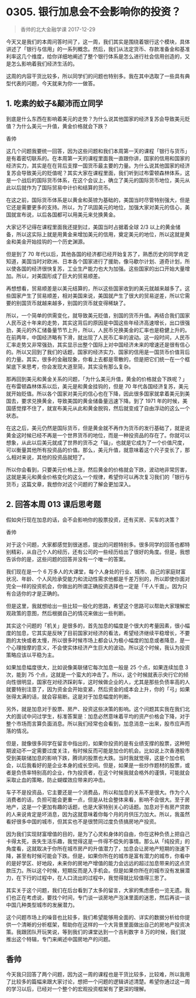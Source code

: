 # 0305. 银行加息会不会影响你的投资？

> 香帅的北大金融学课
2017-12-29

今天又是我们的本周问答时间了，这一周，我们其实是围绕着银行这个模块，具体讲述了「银行与信用」的一系列概念。然后，我们从法定货币、存款准备金和基准利率这几个维度，给你详细地阐述了整个银行体系是怎么进行社会信用创造的，又是怎么影响着我们经济生活的。

这周的内容干货比较多，所以同学们的问题也特别多。我在其中选取了一些具有典型代表的问题，今天就来为你一一做答。

## 1. 吃素的蚊子&颠沛而立同学

到底是什么东西在影响着美元的走势？为什么说其他国家的经济复苏会导致美元贬值？为什么美元一升值，黄金价格就会下跌？

香帅

这几个问题我要统一回答，因为这些问题和我们本周第一天的课程「银行与货币」是有着密切联系的。在本周第一天的课程里面我一直跟你讲，国家的信用和国家的经济实力，其实是在在背后支撑一国货币最主要的力量。为什么说其他国家的经济复苏会导致美元的贬值呢？其实大家在课程里面，我们听到过布雷顿森林体系，这是一个战后的国际货币体系，在这个会议上，确立了美元的国际货币地位，美元从此以后就作为了国际贸易中计价和结算的货币。

在这之前，国际货币体系是以黄金和英镑为基础的，美国当时尽管特别强大，但是它还是需要更多的支持。所以，为了巩固美元的地位，加强大家对美元的信心，美国就宣布说，以后各国都可以用美元来兑换黄金。

大家记不记得在课程里面我还提到过，美国当时占据着全球 2/3 以上的黄金储备，所以这实际上就是用黄金来增加美元的信用，奠定美元的地位，所以这就是黄金和美金开始挂钩的一个历史渊源。

但是到了 70 年代以后，其他各国的经济都已经开始复苏了，熟悉历史的同学肯定知道，美国当时对欧洲、日本各个国家进行了援助，像马歇尔计划、道奇计划，所以使各国的经济很快复苏，工业生产能力也大为加强。这些国家的出口开始大量增加。所以，对美国形成了巨大的贸易顺差。

再想想看，贸易顺差是以美元结算的，所以这些国家收到的美元就越来越多了。这些国家产生了贸易顺差，相对美国来说，美国就产生了很大的贸易逆差，所以它需要的别国货币就越来越多，别国的货币就变得稀缺了。

所以，一个简单的供需变化，就导致美元贬值，别国的货币升值。再结合我们国家人民币这十年来的走势，其实这背后的原因是中国这些年经济高速增长，出口很强劲，美元的外汇储备量节节上升，所以，人民币兑换美金的汇率也是稳健上升的。在前两年，中国经济略有下滑，就出现了人民币汇率的波动。这一段时间，人民币汇率走势又非常强劲，其实显示出整个国际上对中国经济未来的增速还是很有信心的。所以又回到了我们的话题，国家的经济实力、国家的信用是一国货币价值背后的力量。其实，很多的金融现象，你看上去都是零散的，但是把它们统一在一个框架底下来思考，你会发现大道至简，其实没有那么复杂。

那再回到美元和黄金关系的问题，「为什么美元升值，黄金的价格就会下跌呢？」在布雷顿森林体系以后，美元是和黄金挂钩的，但是 70 年代各国经济复苏，美元就开始贬值。所以各个国家对美元的信心也在下降，因此很多国家就拿着美元到美国去，要求兑换黄金，导致美国的黄金储备量迅速下降。到了 1971 年的时候，美国感觉撑不住了，就宣布美元从此和黄金脱钩，然后就变成了自由浮动的这么一个状态。

在这之后，美元仍然是国际货币，但是黄金就不再作为货币的发行基础了，就是说黄金这时候已经不再是一个世界货币的地位，而是一种投资品的存在了。你就可以想象，从此以后美元就成了世界的货币之「锚」，也就是它成为了一个价值尺度，可以衡量其他所有投资品的价值。那么，美元升值，就意味着这个尺子变长了，那么相对来说，其他的投资品就短了。

所以你会看到，只要美元价格上涨，然后黄金的价格就会下跌，波动地非常厉害，这就是美元和黄金价格变化的这么一个规律，希望你可以再次复习我们的「银行与货币」这篇文章，我想你对这个问题的了解会更加深入。

## 2. 回答本周 013 课后思考题

假如央行现在加息的话，会不会影响你的股票投资，还有买房、买车的决策？

香帅

对于这个问题，大家都感觉到很迷惑，提出的问题特别多。很多同学的回答也都特别精彩，从自己个人的经历，还有公司的一些经历给出了很好的角度。但是，我想告诉你的是，这些问题的回答并没有一个唯一的答案。

我们现在是一个 6 万多人的大课堂，每个人身处的行业、城市、自己的家庭财富状况、年龄、个人风险承受能力和流动性需求他都是千差万别的，所以即使你面对完全一样的投资机会，你做出的所谓正确投资选择也一定是「千人千面」。因为只有合适你的才是正确的。

但是这里，我就想给出一些比较一般化的思路，希望这个思路可以帮助大家理解宏观政策的意图，然后根据自己的情况来做出一些判断。

其实这个问题的「机关」是很多的，首先加息的幅度是个很大的考量因素，很小幅度的加息，它其实是反映了目前国家对经济的看法，希望经济继续平稳增长，不要跑的太快或者太慢，所以很多时候市场上都会认为极小幅度的加息或者降息，是一个心理按摩的意义，不会使实体经济产生巨大的波动。所以这个时候，我认为投资策略应该以平稳为主。

如果加息幅度很大，比如说像美联储它每次加息一般是 25 个点，如果连续加息 3 次，能到 75 个点，这就是一个蛮大的冲击了。所以，这个时候就表示央行它的倾向性很明显，国家在对经济踩刹车，这时候做企业的人，尤其是那些负债率高的人就要特别注意了，因为资金会开始变紧，然后资金的成本会上升，你的「弓」如果张得太满的话，就会容易断。这是对于加息幅度的判断。

另外，就是加息对于股票、房产、投资这些决策的影响。这个问题其实我在我们北大的面试中问过学生，标准答案是：加息必然意味着平均的资产价格会下降，对于整个市场而言算负面消息。所以我们经常也会看到，加息消息一出来，股市应声而落的情况。

但是，就像很多同学在留言中指出的，如果你投资的是有业绩支撑的股票，这种短期波动不一定需要过度关注，有时候反而可能是加仓的机会。比如说上次香港股市受到美联储加息的影响下跌，腾讯的股票也大跌。当时我就觉得，这是个加仓机会，以后我看好的是企业本身的成长空间。但是，如果是一些炒作题材的股票，或者是负债率特别高的企业，作为投资者，在这个时候我就会格外的谨慎，可能就会采取止血的策略，防止蝴蝶效应带来的冲击。

车子不是投资品，它主要还是一个消费品，所以和加息的关系不是很大。作为个人消费者的话，负担可能会更重一点，但是从社会整体来看，影响不会很大。至于房地产，这是一个更加有趣的话题，也是大家特别关心的话题。加息对于有房产贷款的人来说肯定是坏消息，因为这就意味着你每个月的月供压力加大。所以，我虽然看好很多中国的城市，但其实也不是很赞同过度负债搞房地产投资。

因为我们实现财富增值的目的，是为了心灵和身体的自由，你在这种负债上把自己卡得太死，丧失生活乐趣，我觉得这是一件得不偿失的事情。那么从「纯投资」的角度看，这就取决于你所在城市房产的升值潜力了，加息会让房地产短期的涨速下降，甚至有时候可能会下跌。但是，如果你所在的城市是富有潜力的城市，你看中的是好学区、好地段，未来你的房地产增值的能力会远远的超过加息带来的这点贷款压力。所以这个时候，短期反而是入手机会。但是如果你所在的城市没有发展潜力，在下行的过程中，在人口流出的过程中，我觉得就比较值得三思了。

其实关于这个问题，我们在后台看到了太多的留言，大家的焦虑感也一览无遗。我们也正在考虑说，要找个时间，专门谈一谈房地产泡沫里面的迷思，然后再谈一谈中国几种类型城市的发展潜力。

这个问题市场上的噪音也比较多，我们希望能够用全面的、详实的数据分析给你提供一个清晰的分析框架，帮助你在这样的一个大背景里面做出自己的房地产投资决策。我跟团队开玩笑说，等到我们的课堂达到一个吉利数字 8 万的时候，我们就推出这个特辑，专门来阐述中国房地产的问题。

## 香帅

今天我只回答了两个问题，因为这一周的课程也是干货比较多，比较难，所以我用了比较多的篇幅来跟大家讨论，想把一个问题的逻辑讲述清楚。希望你通过这一周的学习以后，已经对一个整个的宏观投资框架有了更深的理解。
